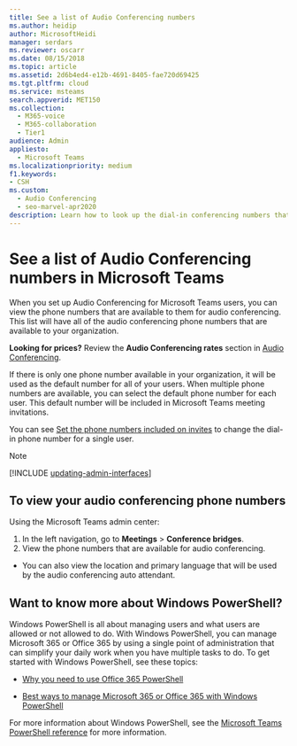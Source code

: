 ```yaml
---
title: See a list of Audio Conferencing numbers
ms.author: heidip
author: MicrosoftHeidi
manager: serdars
ms.reviewer: oscarr
ms.date: 08/15/2018
ms.topic: article
ms.assetid: 2d6b4ed4-e12b-4691-8405-fae720d69425
ms.tgt.pltfrm: cloud
ms.service: msteams
search.appverid: MET150
ms.collection: 
  - M365-voice
  - M365-collaboration
  - Tier1
audience: Admin
appliesto: 
  - Microsoft Teams
ms.localizationpriority: medium
f1.keywords:
- CSH
ms.custom: 
  - Audio Conferencing
  - seo-marvel-apr2020
description: Learn how to look up the dial-in conferencing numbers that are available for audio conferencing from within Microsoft Teams.
---
```


# See a list of Audio Conferencing numbers in Microsoft Teams

When you set up Audio Conferencing for Microsoft Teams users, you can view the phone numbers that are available to them for audio conferencing. This list will have all of the audio conferencing phone numbers that are available to your organization.

**Looking for prices?** Review the **Audio Conferencing rates** section in [Audio Conferencing](https://www.microsoft.com/microsoft-teams/audio-conferencing).
  
If there is only one phone number available in your organization, it will be used as the default number for all of your users. When multiple phone numbers are available, you can select the default phone number for each user. This default number will be included in Microsoft Teams meeting invitations.
  
You can see [Set the phone numbers included on invites](set-the-phone-numbers-included-on-invites-in-teams.md) to change the dial-in phone number for a single user.

> [!NOTE]
> [!INCLUDE [updating-admin-interfaces](includes/updating-admin-interfaces.md)]

## To view your audio conferencing phone numbers

Using the Microsoft Teams admin center:

1. In the left navigation, go to **Meetings** > **Conference bridges**.
2. View the phone numbers that are available for audio conferencing.

- You can also view the location and primary language that will be used by the audio conferencing auto attendant.

## Want to know more about Windows PowerShell?

Windows PowerShell is all about managing users and what users are allowed or not allowed to do. With Windows PowerShell, you can manage Microsoft 365 or Office 365 by using a single point of administration that can simplify your daily work when you have multiple tasks to do. To get started with Windows PowerShell, see these topics:

- [Why you need to use Office 365 PowerShell](/microsoft-365/enterprise/why-you-need-to-use-microsoft-365-powershell)

- [Best ways to manage Microsoft 365 or Office 365 with Windows PowerShell](/previous-versions//dn568025(v=technet.10))

For more information about Windows PowerShell, see the [Microsoft Teams PowerShell reference](/powershell/module/teams/?view=teams-ps) for more information.
  
